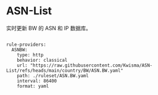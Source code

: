 
# ASN-List

实时更新 BW 的 ASN 和 IP 数据库。

<pre><code class="language-javascript">
rule-providers:
  ASNBW:
    type: http
    behavior: classical
    url: "https://raw.githubusercontent.com/Kwisma/ASN-List/refs/heads/main/country/BW/ASN.BW.yaml"
    path: ./ruleset/ASN.BW.yaml
    interval: 86400
    format: yaml
</code></pre>